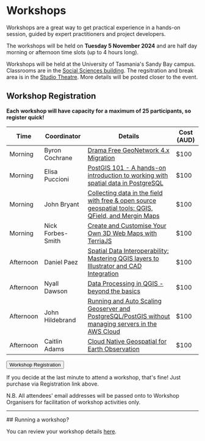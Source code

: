 # Workshops

Workshops are a great way to get practical experience in a hands-on session, guided by expert practitioners and project developers.

The workshops will be held on **Tuesday 5 November 2024** and are half day morning or afternoon time slots (up to 4 hours long).

Workshops will be held at the University of Tasmania's Sandy Bay campus. Classrooms are in the [Social Sciences building](https://maps.utas.edu.au/?zLevel=1&center=147.3263210247295,-42.90448702917851&zoom=18.23861301789611&sharepoi=1000552568&sharepoitype=poi). The regsitration and break area is in the [Studio Theatre](https://maps.utas.edu.au/?zLevel=1&center=147.32609084788146,-42.90434824160919&zoom=17.68769237106732&sharepoi=1001841&sharepoitype=poi). More details will be posted closer to the event.

## Workshop Registration

**Each workshop will have capacity for a maximum of 25 participants, so register quick!**

| Time      | Coordinator       | Details                                                                                                                                                               | Cost (AUD) |
| --------- | ----------------- | --------------------------------------------------------------------------------------------------------------------------------------------------------------------- | ---------- |
| Morning   | Byron Cochrane    | [Drama Free GeoNetwork 4.x Migration](https://talks.osgeo.org/foss4g-sotm-oceania-2024/talk/WEVQZZ/)                                                                  | $100       |
| Morning   | Elisa Puccioni    | [PostGIS 101 - A hands-on introduction to working with spatial data in PostgreSQL](https://talks.osgeo.org/foss4g-sotm-oceania-2024/talk/L8HWRK/)                     | $100       |
| Morning   | John Bryant       | [Collecting data in the field with free & open source geospatial tools: QGIS, QField, and Mergin Maps](https://talks.osgeo.org/foss4g-sotm-oceania-2024/talk/FTGV8V/) | $100       |
| Morning   | Nick Forbes-Smith | [Create and Customise Your Own 3D Web Maps with TerriaJS](https://talks.osgeo.org/foss4g-sotm-oceania-2024/talk/WMGVRM/)                                              | $100       |
| Afternoon | Daniel Paez       | [Spatial Data Interoperability: Mastering QGIS layers to Illustrator and CAD Integration](https://talks.osgeo.org/foss4g-sotm-oceania-2024/talk/NHCJ7T/)              | $100       |
| Afternoon | Nyall Dawson      | [Data Processing in QGIS - beyond the basics](https://talks.osgeo.org/foss4g-sotm-oceania-2024/talk/WLKQQM/)                                                          | $100       |
| Afternoon | John Hildebrand   | [Running and Auto Scaling Geoserver and PostgreSQL/PostGIS without managing servers in the AWS Cloud](https://talks.osgeo.org/foss4g-sotm-oceania-2024/talk/JPAD73/)  | $100       |
| Afternoon | Caitlin Adams     | [Cloud Native Geospatial for Earth Observation](https://talks.osgeo.org/foss4g-sotm-oceania-2024/talk/ULSWMQ/)                                                        | $100       |

<button target="https://ti.to/osgeo-oceania/foss4g-sotm-oceania-2024-workshops" className="mt-8 block">
    Workshop Registration
</button>

If you decide at the last minute to attend a workshop, that's fine! Just purchase via Registration link above.

N.B. All attendees' email addresses will be passed onto to Workshop Organisers for facilitation of workshop activities only.

<hr />
## Running a workshop?

You can review your workshop details [here](https://talks.osgeo.org/foss4g-sotm-oceania-2024/).
